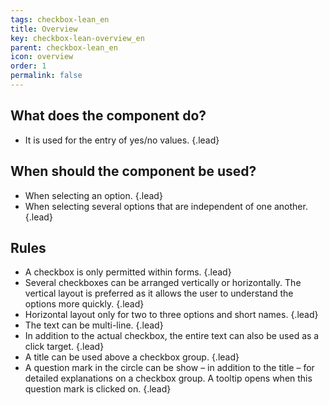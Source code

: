 ```yaml
---
tags: checkbox-lean_en
title: Overview
key: checkbox-lean-overview_en
parent: checkbox-lean_en
icon: overview
order: 1
permalink: false  
---
```


## What does the component do?
* It is used for the entry of yes/no values. {.lead}

## When should the component be used?
* When selecting an option. {.lead}
* When selecting several options that are independent of one another. {.lead}

## Rules 
* A checkbox is only permitted within forms. {.lead}
* Several checkboxes can be arranged vertically or horizontally. The vertical layout is preferred as it allows the user to understand the options more quickly. {.lead}
* Horizontal layout only for two to three options and short names. {.lead}
* The text can be multi-line. {.lead}
* In addition to the actual checkbox, the entire text can also be used as a click target. {.lead}
* A title can be used above a checkbox group. {.lead}
* A question mark in the circle can be show – in addition to the title – for detailed explanations on a checkbox group. A <sbb-link variant="inline" type="button" href="/en/design-system/lean/components/tooltip/">tooltip</sbb-link> opens when this question mark is clicked on. {.lead}